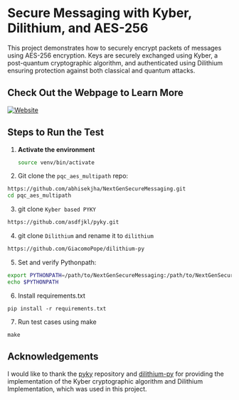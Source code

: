 # Secure Messaging with Kyber, Dilithium, and AES-256

This project demonstrates how to securely encrypt packets of messages using AES-256 encryption. Keys are securely exchanged using Kyber, a post-quantum cryptographic algorithm, and authenticated using Dilithium ensuring protection against both classical and quantum attacks.

## Check Out the Webpage to Learn More

[![Website](https://img.shields.io/badge/Website-pqc_aes_multipath-red?style=flat-square)](https://www.abhisekjha.com.np/NextGenSecureMessaging)

## Steps to Run the Test

1. **Activate the environment**
   ```bash
   source venv/bin/activate
   ```

2. Git clone the `pqc_aes_multipath` repo:
```bash
https://github.com/abhisekjha/NextGenSecureMessaging.git
cd pqc_aes_multipath
```

3. git clone `Kyber based PYKY`
```bash
https://github.com/asdfjkl/pyky.git
```

4. git clone `Dilithium` and rename it to `dilithium`
```bash
https://github.com/GiacomoPope/dilithium-py
```


5. Set and verify Pythonpath:
``` sh
export PYTHONPATH=/path/to/NextGenSecureMessaging:/path/to/NextGenSecureMessaging/pyky:/path/to/NextGenSecureMessaging/dilithium
echo $PYTHONPATH
```


6. Install requirements.txt
```
pip install -r requirements.txt
```
7. Run test cases using make
```
make
```

## Acknowledgements

I would like to thank the [pyky](https://github.com/asdfjkl/pyky) repository and [dilithium-py](https://github.com/GiacomoPope/dilithium-py) for providing the implementation of the Kyber cryptographic algorithm and Dilithium Implementation, which was used in this project.
